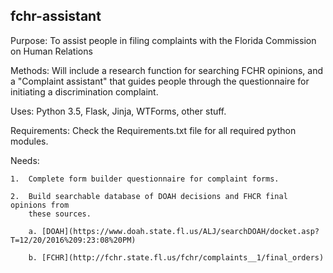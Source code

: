 ## fchr-assistant

Purpose:  To assist people in filing complaints with the
          Florida Commission on Human Relations

Methods:  Will include a research function for searching FCHR opinions,
          and a "Complaint assistant" that guides people through the
          questionnaire for initiating a discrimination complaint.

Uses: Python 3.5, Flask, Jinja, WTForms, other stuff.

Requirements: Check the Requirements.txt file for all required python modules.

Needs:

    1.  Complete form builder questionnaire for complaint forms.

    2.  Build searchable database of DOAH decisions and FHCR final opinions from
        these sources.

        a. [DOAH](https://www.doah.state.fl.us/ALJ/searchDOAH/docket.asp?T=12/20/2016%209:23:08%20PM)

        b. [FCHR](http://fchr.state.fl.us/fchr/complaints__1/final_orders)
